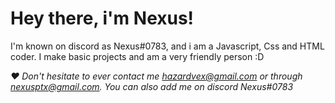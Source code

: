 # Hey there, i'm Nexus!
I'm known on discord as Nexus#0783, and i am a Javascript, Css and HTML coder.
I make basic projects and am a very friendly person :D


*❤ Don't hesitate to ever contact me hazardvex@gmail.com or through nexusptx@gmail.com. You can also add me on discord Nexus#0783*

